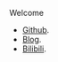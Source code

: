 Welcome

*   [Github](https://github.com/arcxingye).
*   [Blog](https://xingye.me/).
*   [Bilibili](https://space.bilibili.com/3853579).
